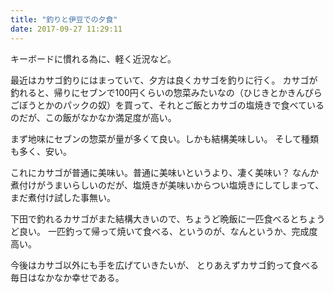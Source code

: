 ```yaml
---
title: "釣りと伊豆での夕食"
date: 2017-09-27 11:29:11
---
```


キーボードに慣れる為に、軽く近況など。

最近はカサゴ釣りにはまっていて、夕方は良くカサゴを釣りに行く。
カサゴが釣れると、帰りにセブンで100円くらいの惣菜みたいなの（ひじきとかきんぴらごぼうとかのパックの奴）を買って、それとご飯とカサゴの塩焼きで食べているのだが、この飯がなかなか満足度が高い。

まず地味にセブンの惣菜が量が多くて良い。しかも結構美味しい。
そして種類も多く、安い。

これにカサゴが普通に美味い。普通に美味いというより、凄く美味い？
なんか煮付けがうまいらしいのだが、塩焼きが美味いからつい塩焼きにしてしまって、まだ煮付け試した事無い。

下田で釣れるカサゴがまた結構大きいので、ちょうど晩飯に一匹食べるとちょうど良い。
一匹釣って帰って焼いて食べる、というのが、なんというか、完成度高い。

今後はカサゴ以外にも手を広げていきたいが、
とりあえずカサゴ釣って食べる毎日はなかなか幸せである。
